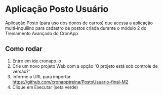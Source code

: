 # Aplicação Posto Usuário

Aplicação Posto (para uso dos donos de carros) que acessa a aplicação multi-inquilino para cadastro de postos criada durante o módulo 2 do Treinamento Avançado do CronApp

## Como rodar

1. Entre em ide.cronapp.io
2. Crie um novo projeto Web com a opção 'O projeto está sob controle de versão?'
3. Informe a URL para importar https://github.com/cronapptreina/PostoUsuario-final-M2
4. Clique em Executar (seta verde)
